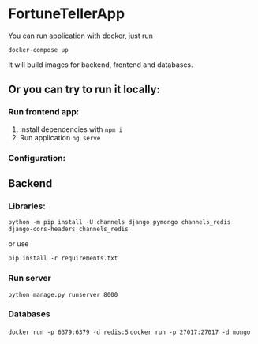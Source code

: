 # FortuneTellerApp

You can run application with docker, just run
```
docker-compose up
```
It will build images for backend, frontend and databases.

## Or you can try to run it locally:

### Run frontend app:
1. Install dependencies with ```npm i```
2. Run application ```ng serve```

### Configuration:

## Backend

### Libraries:
```
python -m pip install -U channels django pymongo channels_redis django-cors-headers channels_redis
```
or use
``` 
pip install -r requirements.txt
```

### Run server
```python manage.py runserver 8000```

### Databases

```docker run -p 6379:6379 -d redis:5```
```docker run -p 27017:27017 -d mongo```
